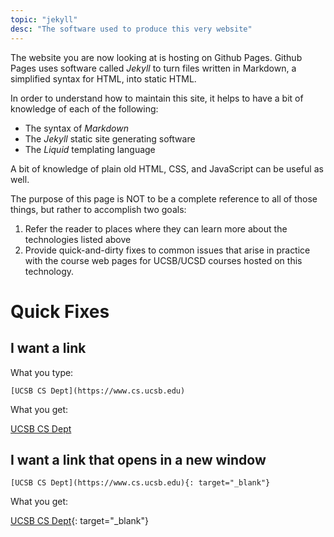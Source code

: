 ```yaml
---
topic: "jekyll"
desc: "The software used to produce this very website"
---
```


The website you are now looking at is hosting on Github Pages.   Github Pages uses software called *Jekyll* to turn
files written in Markdown, a simplified syntax for HTML, into static HTML.

In order to understand how to maintain this site, it helps to have a bit of knowledge of each of the following:

* The syntax of *Markdown*
* The *Jekyll* static site generating software 
* The *Liquid* templating language

A bit of knowledge of plain old HTML, CSS, and JavaScript can be useful as well.

The purpose of this page is NOT to be a complete reference to all of those things, but rather to accomplish two goals:

1. Refer the reader to places where they can learn more about the technologies listed above
2. Provide quick-and-dirty fixes to common issues that arise in practice with the course web pages for UCSB/UCSD courses
    hosted on this technology.
    
# Quick Fixes

## I want a link 


What you type:

```
[UCSB CS Dept](https://www.cs.ucsb.edu)
```

What you get:

[UCSB CS Dept](https://www.cs.ucsb.edu)

## I want a link that opens in a new window

```
[UCSB CS Dept](https://www.cs.ucsb.edu){: target="_blank"}
```

What you get:

[UCSB CS Dept](https://www.cs.ucsb.edu){: target="_blank"}

